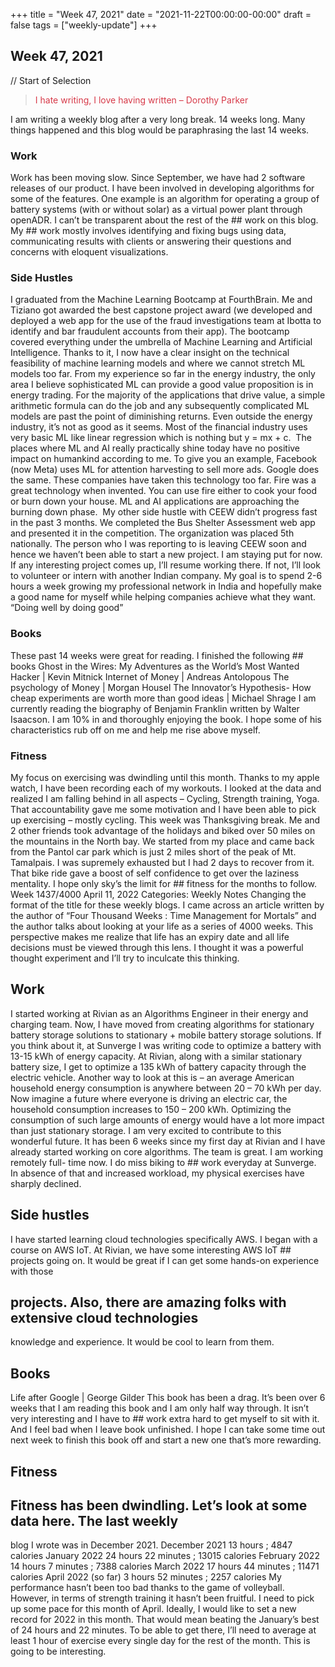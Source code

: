 +++
title = "Week 47, 2021"
date = "2021-11-22T00:00:00-00:00"
draft = false
tags = ["weekly-update"]
+++

## Week 47, 2021

// Start of Selection
> <span style="color: #d73a49">I hate writing, I love having written – Dorothy Parker</span>


I am writing a weekly blog after a very long break. 14 weeks long. Many
things happened and this blog would be paraphrasing the last 14 weeks. 

### Work 
Work has been moving slow. Since September, we have had 2 software releases
of our product. I have been involved in developing algorithms for some of the
features. One example is an algorithm for operating a group of battery
systems (with or without solar) as a virtual power plant through openADR. I
can’t be transparent about the rest of the ## work on this blog. My ## work mostly
involves identifying and fixing bugs using data, communicating results with
clients or answering their questions and concerns with eloquent
visualizations. 

### Side Hustles 
I graduated from the Machine Learning Bootcamp at FourthBrain. Me and Tiziano
got awarded the best capstone project award (we developed and deployed a web
app for the use of the fraud investigations team at Ibotta to identify and
bar fraudulent accounts from their app). The bootcamp covered everything
under the umbrella of Machine Learning and Artificial Intelligence. Thanks to
it, I now have a clear insight on the technical feasibility of machine
learning models and where we cannot stretch ML models too far. From my
experience so far in the energy industry, the only area I believe
sophisticated ML can provide a good value proposition is in energy trading.
For the majority of the applications that drive value, a simple arithmetic
formula can do the job and any subsequently complicated ML models are past
the point of diminishing returns. Even outside the energy industry, it’s not
as good as it seems. Most of the financial industry uses very basic ML like
linear regression which is nothing but y = mx + c. 
The places where ML and AI really practically shine today have no positive
impact on humankind according to me. To give you an example, Facebook (now
Meta) uses ML for attention harvesting to sell more ads. Google does the
same. These companies have taken this technology too far. Fire was a great
technology when invented. You can use fire either to cook your food or burn
down your house. ML and AI applications are approaching the burning down
phase. 
My other side hustle with CEEW didn’t progress fast in the past 3 months. We
completed the Bus Shelter Assessment web app and presented it in the
competition. The organization was placed 5th nationally. The person who I was
reporting to is leaving CEEW soon and hence we haven’t been able to start a
new project. I am staying put for now. If any interesting project comes up,
I’ll resume working there. If not, I’ll look to volunteer or intern with
another Indian company. My goal is to spend 2-6 hours a week growing my
professional network in India and hopefully make a good name for myself while
helping companies achieve what they want. “Doing well by doing good” 
### Books 
These past 14 weeks were great for reading. I finished the following ## books
Ghost in the Wires: My Adventures as the World’s Most Wanted Hacker | Kevin
Mitnick
Internet of Money | Andreas Antolopous
The psychology of Money | Morgan Housel
The Innovator’s Hypothesis- How cheap experiments are worth more than good
ideas | Michael Shrage
I am currently reading the biography of Benjamin Franklin written by Walter
Isaacson. I am 10% in and thoroughly enjoying the book. I hope some of his
characteristics rub off on me and help me rise above myself. 
### Fitness
My focus on exercising was dwindling until this month. Thanks to my apple
watch, I have been recording each of my workouts. I looked at the data and
realized I am falling behind in all aspects – Cycling, Strength training,
Yoga. That accountability gave me some motivation and I have been able to
pick up exercising – mostly cycling. This week was Thanksgiving break. Me and
2 other friends took advantage of the holidays and biked over 50 miles on the
mountains in the North bay. We started from my place and came back from the
Pantol car park which is just 2 miles short of the peak of Mt. Tamalpais. I
was supremely exhausted but I had 2 days to recover from it. That bike ride
gave a boost of self confidence to get over the laziness mentality. I hope
only sky’s the limit for ## fitness for the months to follow. 
Week 1437/4000
April 11, 2022
Categories: Weekly Notes
Changing the format of the title for these weekly blogs. I came across an
article written by the author of “Four Thousand Weeks : Time Management for
Mortals” and the author talks about looking at your life as a series of 4000
weeks. This perspective makes me realize that life has an expiry date and all
life decisions must be viewed through this lens. I thought it was a powerful
thought experiment and I’ll try to inculcate this thinking.
## Work
I started working at Rivian as an Algorithms Engineer in their energy and
charging team. Now, I have moved from creating algorithms for stationary
battery storage solutions to stationary + mobile battery storage solutions.
If you think about it, at Sunverge I was writing code to optimize a battery
with 13-15 kWh of energy capacity. At Rivian, along with a similar stationary
battery size, I get to optimize a 135 kWh of battery capacity through the
electric vehicle.
Another way to look at this is – an average American household energy
consumption is anywhere between 20 – 70 kWh per day. Now imagine a future
where everyone is driving an electric car, the household consumption
increases to 150 – 200 kWh. Optimizing the consumption of such large amounts
of energy would have a lot more impact than just stationary storage. I am
very excited to contribute to this wonderful future.
It has been 6 weeks since my first day at Rivian and I have already started
working on core algorithms. The team is great. I am working remotely full-
time now.
I do miss biking to ## work everyday at Sunverge. In absence of that and
increased workload, my physical exercises have sharply declined.
## Side hustles
I have started learning cloud technologies specifically AWS. I began with a
course on AWS IoT. At Rivian, we have some interesting AWS IoT ## projects going
on. It would be great if I can get some hands-on experience with those
## projects. Also, there are amazing folks with extensive cloud technologies
knowledge and experience. It would be cool to learn from them.
## Books
Life after Google | George Gilder
This book has been a drag. It’s been over 6 weeks that I am reading this book
and I am only half way through. It isn’t very interesting and I have to ## work
extra hard to get myself to sit with it. And I feel bad when I leave book
unfinished. I hope I can take some time out next week to finish this book off
and start a new one that’s more rewarding.
## Fitness
## Fitness has been dwindling. Let’s look at some data here. The last weekly
blog I wrote was in December 2021.
December 2021
13 hours ; 4847 calories
January 2022
24 hours 22 minutes ; 13015 calories
February 2022
14 hours 7 minutes ; 7388 calories
March 2022
17 hours 44 minutes ; 11471 calories
April 2022 (so far)
3 hours 52 minutes ; 2257 calories
My performance hasn’t been too bad thanks to the game of volleyball. However,
in terms of strength training it hasn’t been fruitful. I need to pick up some
pace for this month of April. Ideally, I would like to set a new record for
2022 in this month. That would mean beating the January’s best of 24 hours
and 22 minutes. To be able to get there, I’ll need to average at least 1 hour
of exercise every single day for the rest of the month. This is going to be
interesting.
